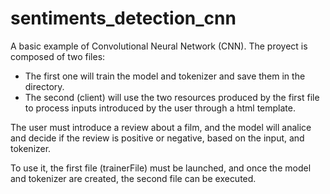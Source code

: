 # sentiments_detection_cnn

A basic example of Convolutional Neural Network (CNN).
The proyect is composed of two files:
- The first one will train the model and tokenizer and save them in the directory.
- The second (client) will use the two resources produced by the first file to process inputs introduced by the user through a html template.

The user must introduce a review about a film, and the model will analice and decide if the review is positive or negative, based on the input, and tokenizer.

To use it, the first file (trainerFile) must be launched, and once the model and tokenizer are created, the second file can be executed.
